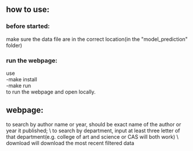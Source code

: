 ## how to use:
### before started:
make sure the data file are in the correct location(in the "model_prediction" folder)

### run the webpage:
use\
-make install\
-make run\
to run the webpage and open locally.

## webpage:
to search by author name or year, should be exact name of the author or year it published; \ 
to search by department, input at least three letter of that department(e.g. college of art and science or CAS will both work) \ 
download will download the most recent filtered data

